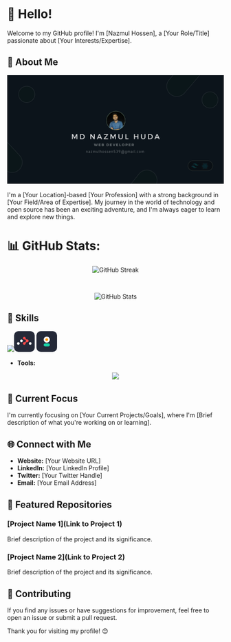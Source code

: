 # 👋 Hello!


Welcome to my GitHub profile! I'm [Nazmul Hossen], a [Your Role/Title] passionate about [Your Interests/Expertise].
## 🚀 About Me


![logo](images/Birthday%20(4).png)

I'm a [Your Location]-based [Your Profession] with a strong background in [Your Field/Area of Expertise]. My journey in the world of technology and open source has been an exciting adventure, and I'm always eager to learn and explore new things.



 # 📊 GitHub Stats:

<p align='center' href="https://git.io/streak-stats">
  <img src="https://github-readme-streak-stats.herokuapp.com?user=nazmul-main&theme=whatsapp-dark&hide_border=true&date_format=M%20j%5B%2C%20Y%5D&mode=weekly" alt="GitHub Streak" />
</p>


</br>

<!-- Add total commit count with the same theme -->
<p align="center">
  <img src="https://github-readme-stats.vercel.app/api?username=nazmul-main&show_icons=true&hide_border=true&count_private=true&hide=prs,issues,contribs&bg_color=121B22&text_color=086757&icon_color=7F8488&title_color=ffffff" alt="GitHub Stats" />
</p>





## 🔧 Skills

<p align="center">
  <p class='flex'>
    <img src="https://skillicons.dev/icons?i=html,css,tailwind,javascript,react,vite,nextjs,firebase,mongodb," /><img style='border-radius: 10px;' width='48' src="images/Untitled%20design%20(1).png" />
    <img style='border-radius: 10px;' width='48' src="images/Untitled design (2).png" />
  </p>
</p>

<p class='flex' align="center">
    <p class='flex' align="center">
   
</p>

</p>



- **Tools:** 
<p align="center">
  <a href="https://skillicons.dev">
    <img src="https://skillicons.dev/icons?i=git,github,postman," />
  </a>
</p>



## 🌱 Current Focus

I'm currently focusing on [Your Current Projects/Goals], where I'm [Brief description of what you're working on or learning].

## 🌐 Connect with Me

- **Website:** [Your Website URL]
- **LinkedIn:** [Your LinkedIn Profile]
- **Twitter:** [Your Twitter Handle]
- **Email:** [Your Email Address]

<!-- ## 📈 GitHub Stats

![Your GitHub Stats](https://github-readme-stats.vercel.app/api?username=nazmul&show_icons=true&count_private=true&hide=contribs,prs) -->


## 🌟 Featured Repositories

### [Project Name 1](Link to Project 1)

Brief description of the project and its significance.

### [Project Name 2](Link to Project 2)

Brief description of the project and its significance.

## 🤝 Contributing

If you find any issues or have suggestions for improvement, feel free to open an issue or submit a pull request.

Thank you for visiting my profile! 😊
